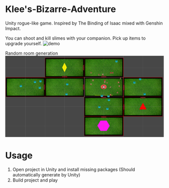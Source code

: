# Klee's-Bizarre-Adventure
Unity rogue-like game. Inspired by The Binding of Isaac mixed with Genshin Impact.

You can shoot and kill slimes with your companion. Pick up items to upgrade yourself.
![demo](demo/demo.gif)

Random room generation
![room generation](demo/room%20generation.png)

# Usage
1. Open project in Unity and install missing packages (Should automatically generate by Unity)
2. Build project and play
